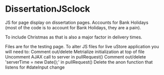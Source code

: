# DissertationJSclock

JS for page display on dissertation pages. Accounts for Bank Holidays (most of the code is to account for Bank Holidays, they are a pain).

To include Christmas as that is also a major factor in delivery times.


Files are for the testing page. To alter JS files for live uStore application you will need to:
  Comment out/delete Metrialize initialization at top of file
  Uncomment AJAX call to server in pullRequest()
  Comment out/delete 'serverTime = new Date();' in pullRequest()
  Delete the anon function that listens for #dateInput change
